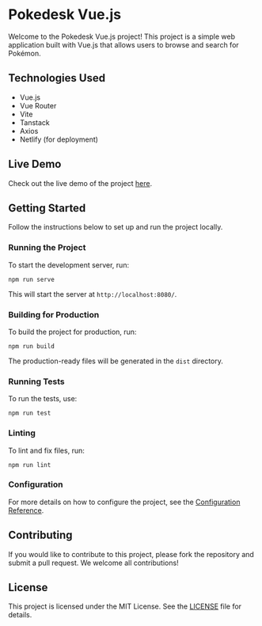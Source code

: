 # Pokedesk Vue.js

Welcome to the Pokedesk Vue.js project! This project is a simple web application built with Vue.js that allows users to browse and search for Pokémon.

## Technologies Used

- Vue.js
- Vue Router
- Vite
- Tanstack
- Axios
- Netlify (for deployment)

## Live Demo

Check out the live demo of the project [here](https://clever-goldwasser-d1dacc.netlify.app/).

## Getting Started

Follow the instructions below to set up and run the project locally.

### Running the Project

To start the development server, run:
```
npm run serve
```
This will start the server at `http://localhost:8080/`.

### Building for Production

To build the project for production, run:
```
npm run build
```
The production-ready files will be generated in the `dist` directory.

### Running Tests

To run the tests, use:
```
npm run test
```

### Linting

To lint and fix files, run:
```
npm run lint
```

### Configuration

For more details on how to configure the project, see the [Configuration Reference](https://cli.vuejs.org/config/).

## Contributing

If you would like to contribute to this project, please fork the repository and submit a pull request. We welcome all contributions!

## License

This project is licensed under the MIT License. See the [LICENSE](LICENSE) file for details.
